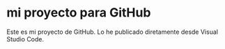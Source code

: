 # mi proyecto para GitHub

Este es mi proyecto de GitHub. Lo he 
publicado diretamente desde Visual
Studio Code.
